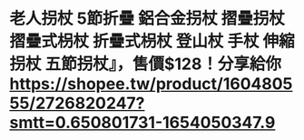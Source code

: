 # 老人拐杖 5節折疊 鋁合金拐杖 摺疊拐杖 摺疊式枴杖 折疊式枴杖 登山杖 手杖 伸縮拐杖 五節拐杖』，售價$128！分享給你 https://shopee.tw/product/160480555/2726820247?smtt=0.650801731-1654050347.9